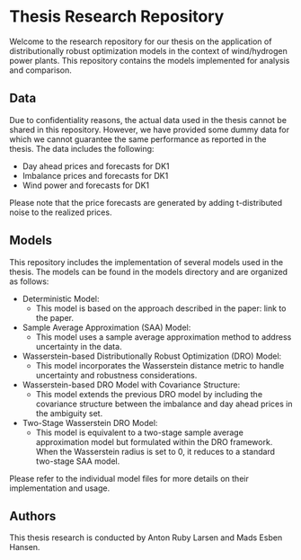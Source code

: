 # Thesis Research Repository

Welcome to the research repository for our thesis on the application of distributionally robust optimization models in the context of wind/hydrogen power plants. This repository contains the models implemented for analysis and comparison.

## Data
Due to confidentiality reasons, the actual data used in the thesis cannot be shared in this repository. However, we have provided some dummy data for which we cannot guarantee the same performance as reported in the thesis. The data includes the following:

* Day ahead prices and forecasts for DK1
* Imbalance prices and forecasts for DK1
* Wind power and forecasts for DK1

Please note that the price forecasts are generated by adding t-distributed noise to the realized prices.

## Models
This repository includes the implementation of several models used in the thesis. The models can be found in the models directory and are organized as follows:

* Deterministic Model: 
  * This model is based on the approach described in the paper: link to the paper.
* Sample Average Approximation (SAA) Model:
  * This model uses a sample average approximation method to address uncertainty in the data.
* Wasserstein-based Distributionally Robust Optimization (DRO) Model:
  * This model incorporates the Wasserstein distance metric to handle uncertainty and robustness considerations.
* Wasserstein-based DRO Model with Covariance Structure:
  * This model extends the previous DRO model by including the covariance structure between the imbalance and day ahead prices in the ambiguity set.
* Two-Stage Wasserstein DRO Model:
  * This model is equivalent to a two-stage sample average approximation model but formulated within the DRO framework. When the Wasserstein radius is set to 0, it reduces to a standard two-stage SAA model.

Please refer to the individual model files for more details on their implementation and usage.

## Authors
This thesis research is conducted by Anton Ruby Larsen and Mads Esben Hansen. 
